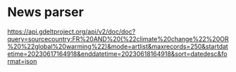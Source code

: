 # News parser

https://api.gdeltproject.org/api/v2/doc/doc?query=sourcecountry:FR%20AND%20(%22climate%20change%22%20OR%20%22global%20warming%22)&mode=artlist&maxrecords=250&startdatetime=20230617164918&enddatetime=20230618164918&sort=datedesc&format=json
